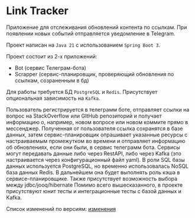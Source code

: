 # Link Tracker
Приложение для отслеживания обновлений контента по ссылкам.
При появлении новых событий отправляется уведомление в Telegram.

Проект написан на `Java 21` с использованием `Spring Boot 3`.

Проект состоит из 2-х приложений:
* Bot (сервис Телеграм-бота)
* Scrapper (сервис-планировщик, проверяющий обновления по ссылкам, созраненным в бд)

Для работы требуется БД `PostgreSQL` и `Redis`. Присутствует опциональная зависимость на `Kafka`.

Пользователь регистрируется в телеграмм боте, отправляет ссылки на вопрос на StackOverflow или GItHub репозиторий и получает информацию о, например, новом вопросе или новом коммите прямо в мессенджер. 
Полученная от пользователя ссылка сохранятся в базе  данных, затем сервис-планировщик опрашивает указанные ресурсы с настраиваемым промежутком во времени и отправляет информацию об обновлениях, если они были, в сервис телеграмм бота.
Сервисы могут передавать данные либо через RestAPI, либо через Kafka (это настраивается через конфигурационный файл yaml). В роли SQL базы данных используется PostgreSQL, но временно использовалась NoSQL база данных Redis. В дальнейшем она будет выполнять роль кэша в сервисе-планировщике. Также присутствует возможность выбора между jdbc/jooq/hibernate
Помимо всего вышесказанного, в проекте присутствуют юнит тесты и интеграционные тесты c базой данных и Kafka.

Список изменений по версиям: [изменения](CHANGELOG.md)
